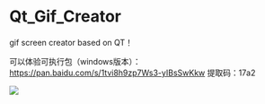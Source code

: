 # Qt_Gif_Creator
gif screen creator based on QT！

可以体验可执行包（windows版本）：https://pan.baidu.com/s/1tvi8h9zp7Ws3-yIBsSwKkw  提取码：17a2

![](ShowPictures/1.gif)

